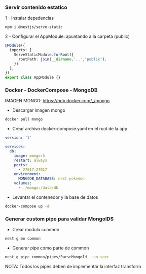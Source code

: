 ### Servir contenido estatico

1 - Instalar depedencias
```bash
npm i @nestjs/serve-static
```

2 - Configurar el AppModule: apuntando a la carpeta (public)
```ts
@Module({
  imports: [
    ServeStaticModule.forRoot({ 
      rootPath: join(__dirname,'..','public'), 
    }) 
  ],
})
export class AppModule {}
```


### Docker - DockerCompose - MongoDB
IMAGEN MONGO: https://hub.docker.com/_/mongo

- Descargar imagen mongo
```bash
docker pull mongo
```

- Crear archivo docker-compose.yaml en el root de la app
```yaml
version: '3'

services:
  db: 
    image: mongo:5
    restart: always
    ports:
      - 27017:27017
    environment:
      MONGODB_DATABASE: nest-pokemon
    volumes:
      - ./mongo:/data/db    

```

- Levantar el contenedor y la base de datos
```bash
docker-compose up -d
```

### Generar custom pipe para validar MongoIDS

- Crear modulo common
```bash
nest g mo common
```

- Generar pipe como parte de common
```bash
nest g pipe common/pipes/ParseMongoId --no-spec
```

NOTA: Todos los pipes deben de implementar la interfaz transform
